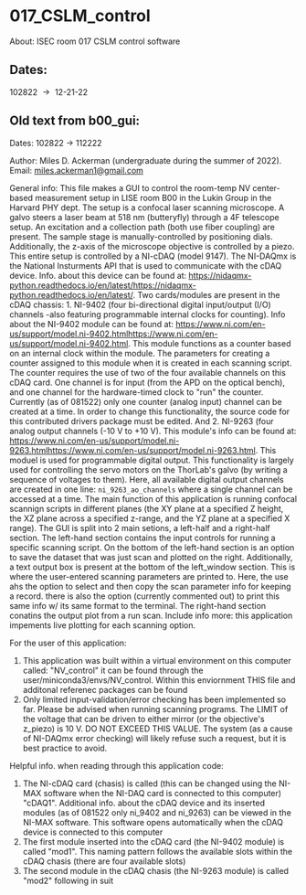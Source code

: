 # 017_CSLM_control

About: ISEC room 017 CSLM control software

## Dates:

102822 $\rightarrow{}$ 12-21-22

## Old text from b00_gui:

Dates: 102822 -> 112222

Author: Miles D. Ackerman (undergraduate during the summer of 2022). Email: miles.ackerman1@gmail.com

General info:
This file makes a GUI to control the room-temp NV center-based measurement setup in LISE room B00 in the Lukin Group in the Harvard PHY dept. The setup
is a confocal laser scanning microscope. A galvo steers a laser beam at 518 nm (butteryfly) through a 4F telescope setup. An excitation and a collection
path (both use fiber coupling) are present. The sample stage is manually-controlled by positioning dials. Additionally, the z-axis of the microscope
objective is controlled by a piezo. This entire setup is controlled by a NI-cDAQ (model 9147). The NI-DAQmx is the National Insturments API that is 
used to communicate with the cDAQ device. Info. about this device can be found at:
https://nidaqmx-python.readthedocs.io/en/latest/https://nidaqmx-python.readthedocs.io/en/latest/. Two cards/modules are present in the cDAQ chassis: 1.
NI-9402 (four bi-directional digital input/output (I/O) channels -also featuring programmable internal clocks for counting). Info about the NI-9402 
module can be found at: https://www.ni.com/en-us/support/model.ni-9402.htmlhttps://www.ni.com/en-us/support/model.ni-9402.html. This module functions 
as a counter based on an internal clock within the module. The parameters for creating a counter assigned to this module when it is created in each 
scanning script. The counter requires the use of two of the four available channels on this cDAQ card. One channel is for input (from the APD on the
optical bench), and one channel for the hardware-timed clock to "run" the counter. Currently (as of 081522) only one counter (analog input) channel 
can be created at a time. In order to change this functionality, the source code for this contributed drivers package must be edited. And 2. NI-9263 
(four analog output channels (-10 V to +10 V). This module's info can be found at: 
https://www.ni.com/en-us/support/model.ni-9263.htmlhttps://www.ni.com/en-us/support/model.ni-9263.html. This moduel is used for programmable digital 
output. This functionality is largely used for controlling the servo motors on the ThorLab's galvo (by writing a sequence of voltages to them). Here,
all available digital output channels are created in one line: `ni_9263_ao_channels` where a single channel can be accessed at a time. The main 
function of this application is running confocal scannign scripts in different planes (the XY plane at a specified Z height, the XZ plane across a 
specified z-range, and the YZ plane at a specified X range). The GUI is split into 2 main setions, a left-half and a right-half section. The left-hand 
section contains the input controls for running a specific scanning script. On the bottom of the left-hand section is an option to save the dataset 
that was just scan and plotted on the right. Additionally, a text output box is present at the bottom of the left_window section. This is where the 
user-entered scanning parameters are printed to. Here, the use ahs the option to select and then copy the scan parameter info for keeping a record. 
there is also the option (currently commented out) to print this same info w/ its same format to the terminal. The right-hand section conatins the 
output plot from a run scan. Include info more: this application impements live plotting for each scanning option.

For the user of this application:
1. This application was built within a virtual environment on this computer called: "NV_control" it can be found through the
user/miniconda3/envs/NV_control. Within this enviornment THIS file and additonal referenec packages can be found
2. Only limited input-validation/error checking has been implemented so far. Please be advised when running scanning programs. The LIMIT of the voltage 
that can be driven to either mirror (or the objective's z_piezo) is 10 V. DO NOT EXCEED THIS VALUE. The system (as a cause of NI-DAQmx error 
checking) will likely refuse such a request, but it is best practice to avoid.

Helpful info. when reading through this application code:
1. The NI-cDAQ card (chasis) is called (this can be changed using the NI-MAX software when the NI-DAQ card is connected to this computer)
"cDAQ1". Additional info. about the cDAQ device and its inserted modules (as of 081522 only ni_9402 and ni_9263) can be viewed in the NI-MAX software.
This software opens automatically when the cDAQ device is connected to this computer
2. The first module inserted into the cDAQ card (the NI-9402 module) is called "mod1". This naming pattern follows the available slots within the 
cDAQ chasis (there are four available slots)
3. The second module in the cDAQ chasis (the NI-9263 module) is called "mod2" following in suit
